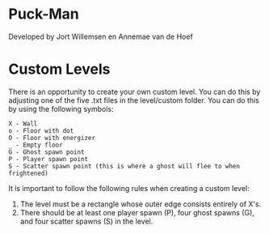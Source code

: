 # Puck-Man 
Developed by Jort Willemsen en Annemae van de Hoef 

# Custom Levels 
There is an opportunity to create your own custom level. You can do this by adjusting one of the five .txt files in the level/custom folder. You can do this by using the following symbols:

    X - Wall 
    o - Floor with dot
    O - Floor with energizer 
    _ - Empty floor 
    G - Ghost spawn point 
    P - Player spawn point
    S - Scatter spawn point (this is where a ghost will flee to when frightened)

It is important to follow the following rules when creating a custom level:

1. The level must be a rectangle whose outer edge consists entirely of X's.
2. There should be at least one player spawn (P), four ghost spawns (G), and four scatter spawns (S) in the level.

